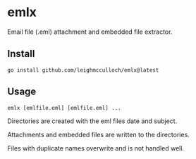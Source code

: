 # emlx
Email file (.eml) attachment and embedded file extractor.

## Install

```
go install github.com/leighmcculloch/emlx@latest
```

## Usage

```
emlx [emlfile.eml] [emlfile.eml] ...
```

Directories are created with the eml files date and subject.

Attachments and embedded files are written to the directories.

Files with duplicate names overwrite and is not handled well.


